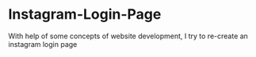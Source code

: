 # Instagram-Login-Page
With help of some concepts of website development, I try to re-create an instagram login page
